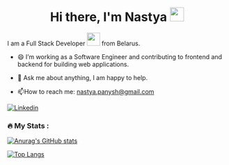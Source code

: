 <h1 align="center">Hi there, I'm Nastya     
<img src="https://github.com/blackcater/blackcater/raw/main/images/Hi.gif" height="32"/></h1>       
       
 I am a Full Stack Developer <img src="https://media.giphy.com/media/WUlplcMpOCEmTGBtBW/giphy.gif" width="30"> from Belarus.  
 - 😄 I’m working as a Software Engineer and contributing to frontend and backend for building web applications.   
      
- 💬 Ask me about anything, I am happy to help.           
     
- :mailbox:How to reach me: nastya.panysh@gmail.com    
   
[![Linkedin](https://img.shields.io/badge/-LinkedIn-blue?style=flat&logo=Linkedin&logoColor=white)](https://www.linkedin.com/in/anastasiya-panysh-627ab4212/) 
           
                     
       
### :fire: My Stats :  
 
[![Anurag's GitHub stats](https://github-readme-stats.vercel.app/api?username=AnastasiaPanysh)](https://github.com/anuraghazra/github-readme-stats)
    

[![Top Langs](https://github-readme-stats.vercel.app/api/top-langs/?username=AnastasiaPanysh&layout=compact)](https://github.com/anuraghazra/github-readme-stats)


    
    
  
